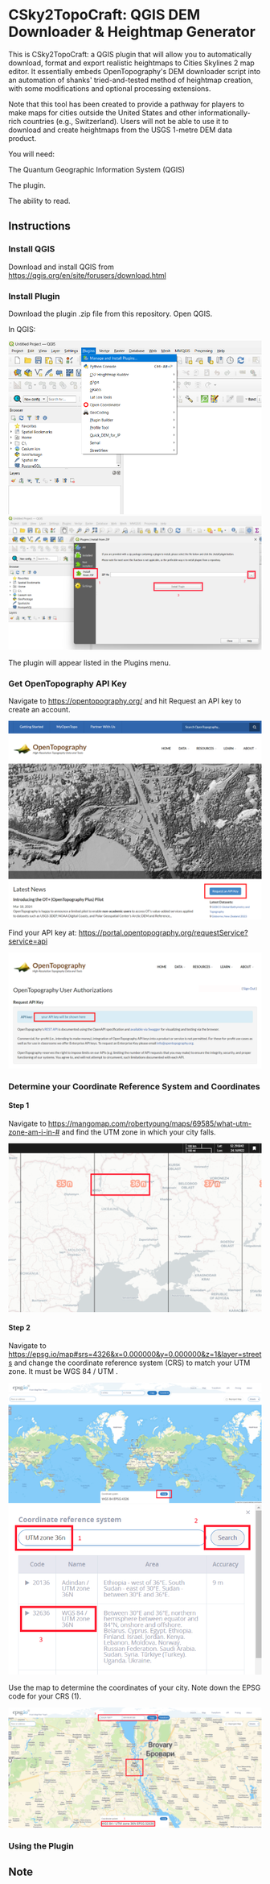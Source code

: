 # CSky2TopoCraft: QGIS DEM Downloader & Heightmap Generator
This is CSky2TopoCraft: a QGIS plugin that will allow you to automatically download, format and export realistic heightmaps to Cities Skylines 2 map editor. It essentially embeds OpenTopography's DEM downloader script into an automation of shanks' tried-and-tested method of heightmap creation, with some modifications and optional processing extensions.

Note that this tool has been created to provide a pathway for players to make maps for cities outside the United States and other informationally-rich countries (e.g., Switzerland). Users will not be able to use it to download and create heightmaps from the USGS 1-metre DEM data product. 

You will need:

The Quantum Geographic Information System (QGIS)

The plugin.

The ability to read.



## Instructions

### Install QGIS
Download and install QGIS from https://qgis.org/en/site/forusers/download.html
### Install Plugin
Download the plugin .zip file from this repository. Open QGIS.

In QGIS:

![maiplugin](images/maiplugin.png)
![insfromzip](images/insfromzip.png)

The plugin will appear listed in the Plugins menu.

### Get OpenTopography API Key
Navigate to https://opentopography.org/ and hit Request an API key to create an account.

![otrequestapikey](images/otrequestapikey.png)

Find your API key at: https://portal.opentopography.org/requestService?service=api

![otapikey](images/otapikey.png)

### Determine your Coordinate Reference System and Coordinates
#### Step 1
Navigate to https://mangomap.com/robertyoung/maps/69585/what-utm-zone-am-i-in-# and find the UTM zone in which your city falls.

![findutm](images/findutm.png)

#### Step 2
Navigate to https://epsg.io/map#srs=4326&x=0.000000&y=0.000000&z=1&layer=streets and change the coordinate reference system (CRS) to match your UTM zone. It must be WGS 84 / UTM <number><hemisphere>.

![changecrs](images/epsgchangecrs.png)
![epsgselectcrs](images/epsgselectcrs.png)

Use the map to determine the coordinates of your city. Note down the EPSG code for your CRS (1).

![findcoord](images/findcoord.png)
### Using the Plugin
## Note

